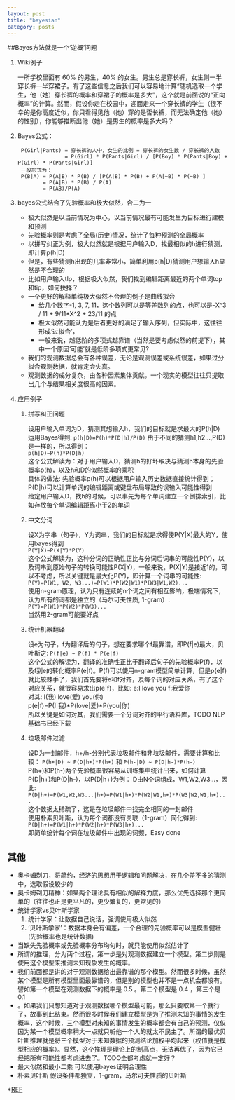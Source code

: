 ```yaml
---
layout: post
title: "bayesian"
category: posts
---
```


##Bayes方法就是一个‘逆概’问题

1. Wiki例子

    一所学校里面有 60% 的男生，40% 的女生。男生总是穿长裤，女生则一半穿长裤一半穿裙子。有了这些信息之后我们可以容易地计算“随机选取一个学生，他（她）穿长裤的概率和穿裙子的概率是多大”，这个就是前面说的“正向概率”的计算。然而，假设你走在校园中，迎面走来一个穿长裤的学生（很不幸的是你高度近似，你只看得见他（她）穿的是否长裤，而无法确定他（她）的性别），你能够推断出他（她）是男生的概率是多大吗？

2. Bayes公式：

        P(Girl|Pants) = 穿长裤的人中，女生的比例 = 穿长裤的女生数 / 穿长裤的人数
                      = P(Girl) * P(Pants|Girl) / [P(Boy) * P(Pants|Boy) + P(Girl) * P(Pants|Girl)]
        一般形式为：
        P(B|A) = P(A|B) * P(B) / [P(A|B) * P(B) + P(A|~B) * P(~B) ]
               = P(A|B) * P(B) / P(A)
               = P(AB)/P(A)

3. bayes公式结合了先验概率和极大似然，合二为一
    * 极大似然是以当前情况为中心，以当前情况最有可能发生为目标进行建模和预测
    * 先验概率则是考虑了全局(历史)情况，统计了每种预测的全局概率
    * 以拼写纠正为例，极大似然就是根据用户输入D，找最相似的h进行猜测，即计算p(h|D)
    * 但是，有些猜测h出现的几率非常小，简单利用p(h|D)猜测用户想输入h显然是不合理的
    * 比如用户输入tlp，根据极大似然，我们找到编辑距离最近的两个单词top和tip，如何抉择？
    * 一个更好的解释单纯极大似然不合理的例子是曲线拟合
        * 给几个数字-1, 3, 7, 11，这个数列可以是等差数列的点，也可以是-X^3 / 11 + 9/11*X^2 + 23/11
        的点
        * 极大似然可能认为是后者更好的满足了输入序列，但实际中，这往往形成‘过拟合’，
        * 一般来说，越低阶的多项式越靠谱（当然是要考虑似然的前提下），其中一个原因‘可能’就是低阶多项式更常见?
    * 我们的观测数据总会有各种误差，无论是观测误差或系统误差，如果过分拟合观测数据，就肯定会失真。
    * 观测数据的成分复杂，由各种因素集体贡献。一个现实的模型往往只提取出几个与结果相关度很高的因素。

4. 应用例子

    1. 拼写纠正问题

        设用户输入单词为D，猜测其想输入h，我们的目标就是求最大的P(h|D)  
        运用Bayes得到: `p(h|D)=P(h)*P(D|h)/P(D)` 
        由于不同的猜测h1,h2...,P(D)是一样的，所以得到：  
        `p(h|D)~P(h)*P(D|h)`   
        这个公式解读为：对于用户输入D，猜测h的好坏取决与猜测h本身的先验概率p(h)，以及h和D的似然概率的乘积  
        具体的做法: 先验概率p(h)可以根据用户输入历史数据直接统计得到；P(D|h)可以计算单词的编辑距离或键盘布局导致的误输入可能性得到  
        给定用户输入D，找h的时候，可以事先为每个单词建立一个倒排索引，比如存放每个单词编辑距离小于2的单词 
    
    2. 中文分词

        设X为字串（句子），Y为词串，我们的目标就是求得使P(Y|X)最大的Y，使用bayes得到  
        `P(Y|X)~P(X|Y)*P(Y)`  
        这个公式解读为，这种分词的正确性正比与分词后词串的可能性P(Y)，以及词串到原始句子的转换可能性P(X|Y)，一般来说，P(X|Y)是接近1的，可以不考虑，所以关键就是最大化P(Y)，即计算一个词串的可能性:
        `P(Y)=P(W1, W2, W3...)=P(W1)*P(W2|W1)*P(W3|W1,W2)...`  
        使用n-gram原理，认为只有连续的n个词之间有相互影响，极端情况下，认为所有的词都是独立的（马尔可夫性质, 1-gram）:  
        `P(Y)=P(W1)*P(W2)*P(W3)...`  
        当然用2-gram可能要好点  

    3. 统计机器翻译

        设e为句子，f为翻译后的句子，想在要求哪个f最靠谱，即P(f|e)最大，贝叶斯之:
        `P(f|e) ~ P(f) * P(e|f)`  
        这个公式的解读为，翻译的准确性正比于翻译后句子的先验概率P(f)，以及f到e的转化概率P(e|f)。P(f)可以使用n-gram模型简单计算，但是p(e|f)就比较棘手了，我们首先要将e和f对齐，及每个词的对应关系，有了这个对应关系，就很容易求出p(e|f)，比如:
        e:I love you f:我爱你  
        对其: I(我) love(爱) you(你)  
        p(e|f)=P(I|我)*P(love|爱)*P(you|你)  
        所以关键是如何对其，我们需要一个分词对齐的平行语料库，TODO NLP基础书已经下载

    4. 垃圾邮件过滤

        设D为一封邮件，h+/h-分别代表垃圾邮件和非垃圾邮件，需要计算和比较：
        `P(h+|D) ~ P(D|h+)*P(h+)` 和 `P(h-|D) ~ P(D|h-)*P(h-)`    
        P(h+)和P(h-)两个先验概率很容易从训练集中统计出来，如何计算P(D|h+)和P(D|h-)，以P(D|h+)为例：
        D由N个词组成，W1,W2,W3...，因此:  
        `P(D|h+)=P(W1,W2,W3...|h+)=P(W1|h+)*P(W2|W1,h+)*P(W3|W2,W1,h+)...`  
        这个数据太稀疏了，这是在垃圾邮件中找完全相同的一封邮件  
        使用朴素贝叶斯，认为每个词都没有关联（1-gram）简化得到:  
        `P(D|h+)=P(W1|h+)*P(W2|h+)*P(W3|h+)...`  
        即简单统计每个词在垃圾邮件中出现的词频，Easy done

## 其他
* 奥卡姆剃刀，将简约，经济的思想用于逻辑和问题解决，在几个差不多的猜测中，选取假设较少的
* 奥卡姆剃刀精神：如果两个理论具有相似的解释力度，那么优先选择那个更简单的（往往也正是更平凡的，更少繁复的，更常见的）
* 统计学家vs贝叶斯学家
  1. 统计学家：让数据自己说话，强调使用极大似然
  2. ‘贝叶斯学家’：数据本身会有偏差，一个合理的先验概率可以是模型健壮(先验概率也是统计数据)
* 当缺失先验概率或先验概率分布均匀时，就只能使用似然估计了
* 所谓的推理，分为两个过程，第一步是对观测数据建立一个模型。第二步则是使用这个模型来推测未知现象发生的概率。
* 我们前面都是讲的对于观测数据给出最靠谱的那个模型。然而很多时候，虽然某个模型是所有模型里面最靠谱的，但是别的模型也并不是一点机会都没有。譬如第一个模型在观测数据下的概率是 0.5 。第二个模型是 0.4 ，第三个是 0.1
* 。如果我们只想知道对于观测数据哪个模型最可能，那么只要取第一个就行了，故事到此结束。然而很多时候我们建立模型是为了推测未知的事情的发生概率，这个时候，三个模型对未知的事情发生的概率都会有自己的预测，仅仅因为某一个模型概率稍大一点就只听他一个人的就太不民主了。所谓的最优贝叶斯推理就是将三个模型对于未知数据的预测结论加权平均起来（权值就是模型相应的概率）。显然，这个推理是理论上的制高点，无法再优了，因为它已经把所有可能性都考虑进去了。TODO全都考虑就一定好？
* 最大似然和最小二乘 可以使用bayes证明合理性
* 朴素贝叶斯 假设条件都独立，1-gram，马尔可夫性质的贝叶斯  

*[REF](http://mindhacks.cn/2008/09/21/the-magical-bayesian-method/) 

